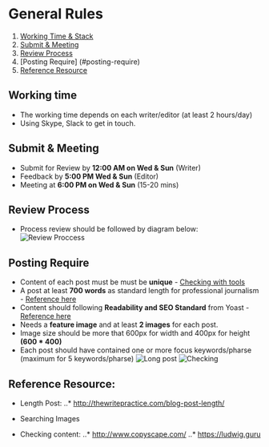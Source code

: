 # General Rules

1. [Working Time & Stack](#working-time)
2. [Submit & Meeting](#submit-&-meeting)
3. [Review Process](#review-process) 
4. [Posting Require] (#posting-require)
5. [Reference Resource](reference-resource)


## Working time
- The working time depends on each writer/editor (at least 2 hours/day)
- Using Skype, Slack to get in touch.

## Submit & Meeting
- Submit for Review by **12:00 AM on Wed & Sun** (Writer)
- Feedback by **5:00 PM Wed & Sun** (Editor)
- Meeting at **6:00 PM on Wed & Sun** (15-20 mins)

## Review Process
- Process review should be followed by diagram below:
![Review Proccess](https://monosnap.com/file/e3E2QjfmjtGQSCKsD75EJqYl7dEKZi.png)

## Posting Require
- Content of each post must be must be **unique** - [Checking with tools](http://www.copyscape.com/)
- A post at least **700 words** as standard length for professional journalism - [Reference here](http://thewritepractice.com/blog-post-length/)
- Content should following **Readability and SEO Standard** from Yoast - [Reference here](http://thewritepractice.com/blog-post-length/)
- Needs a **feature image** and at least **2 images** for each post.
- Image size should be more that 600px for width and 400px for height **(600 * 400)**
- Each post should have contained one or more focus keywords/pharse (maximum for 5 keywords/pharse)
![Long post](https://monosnap.com/file/QGZ4OXQUxUyWjfr94amnZrjpLD30mJ.png)
![Checking](https://monosnap.com/file/ztxFR9iGfaRhsqcDKvmUvdnvjf1Us7.png)

## Reference Resource:
- Length Post:
..*  http://thewritepractice.com/blog-post-length/

- Searching Images

- Checking content:
..* http://www.copyscape.com/
..* https://ludwig.guru
